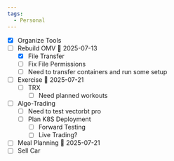 ```yaml
---
tags:
  - Personal
---
```

- [x] Organize Tools
- [ ] Rebuild OMV 📅 2025-07-13
	- [x] File Transfer
	- [ ] Fix File Permissions
	- [ ] Need to transfer containers and run some setup
- [ ] Exercise 📅 2025-07-21
	- [ ] TRX
		- [ ] Need planned workouts
- [ ] Algo-Trading
	- [ ] Need to test vectorbt pro
	- [ ] Plan K8S Deployment
		- [ ] Forward Testing
		- [ ] Live Trading?
- [ ] Meal Planning 📅 2025-07-21
- [ ] Sell Car